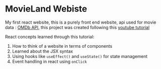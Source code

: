 # MovieLand Webiste

My first react website, this is a purely front end website, api used for movie
data : [OMDb API](https://www.omdbapi.com/), this project was created following
this [youtube tutorial](https://youtu.be/b9eMGE7QtTk) 

React concepts learned through this tutorial:

1. How to think of a website in terms of components
1. Learned about the JSX syntax
1. Using hooks like `useEffect()` and `useState()` for state management
1. Event handling in react using `onClick`
